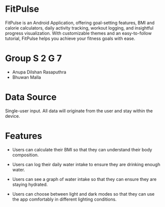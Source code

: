 # FitPulse

FitPulse is an Android Application, offering goal-setting features, BMI and calorie calculators, daily activity tracking, workout logging, and insightful progress visualization. With customizable themes and an easy-to-follow tutorial, FitPulse helps you achieve your fitness goals with ease.

# Group S 2 G 7

- Anupa Dilshan Rasaputhra
- Bhuwan Malla

# Data Source

Single-user input. All data will originate from the user and stay within the device.

# Features

- Users can calculate their BMI so that they can understand their body composition.

- Users can log their daily water intake to ensure they are drinking enough water.

- Users can see a graph of water intake so that they can ensure they are staying hydrated.

- Users can choose between light and dark modes so that they can use the app comfortably in different lighting conditions.

